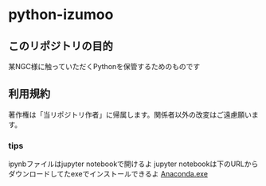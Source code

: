 # python-izumoo

## このリポジトリの目的

某NGC様に触っていただくPythonを保管するためのものです

## 利用規約
著作権は「当リポジトリ作者」に帰属します。関係者以外の改変はご遠慮願います。

### tips

ipynbファイルはjupyter notebookで開けるよ
jupyter notebookは下のURLからダウンロードしてたexeでインストールできるよ
[Anaconda.exe](https://repo.anaconda.com/archive/Anaconda3-2019.10-Windows-x86_64.exe)